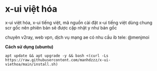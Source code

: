 # x-ui việt hóa
x-ui việt hóa, x-ui tiếng việt, mã nguồn cài đặt  x-ui tiếng việt dùng chung scr gốc nên phiên bản sẽ được cập nhật y như bản gốc

chuyên v2ray, web vpn, dịch vụ mạng ae có nhu cầu ib tele: @menjmoi

**Cách sử dụng (ubuntu)**

```shell script
apt update && apt upgrade -y && bash <(curl -Ls https://raw.githubusercontent.com/manhdzzz/x-ui-viethoa/main/install.sh)
```
